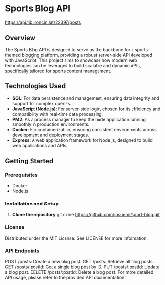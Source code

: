 # Sports Blog API
https://api.tiburoncin.lat/22397/posts

## Overview

The Sports Blog API is designed to serve as the backbone for a sports-themed blogging platform, providing a robust server-side API developed with JavaScript. This project aims to showcase how modern web technologies can be leveraged to build scalable and dynamic APIs, specifically tailored for sports content management.

## Technologies Used

- **SQL**: For data persistence and management, ensuring data integrity and support for complex queries.
- **JavaScript (Node.js)**: For server-side logic, chosen for its efficiency and compatibility with real-time data processing.
- **PM2**: As a process manager to keep the node application running smoothly in production environments.
- **Docker**: For containerization, ensuring consistent environments across development and deployment stages.
- **Express**: A web application framework for Node.js, designed to build web applications and APIs.

## Getting Started

### Prerequisites

- Docker
- Node.js

### Installation and Setup

1. **Clone the repository**
   git clone https://github.com/josuemj/sport-blog.git

### License
Distributed under the MIT License. See LICENSE for more information.

### API Endpoints
POST /posts: Create a new blog post.
GET /posts: Retrieve all blog posts.
GET /posts/:postId: Get a single blog post by ID.
PUT /posts/:postId: Update a blog post.
DELETE /posts/:postId: Delete a blog post.
For more detailed API usage, please refer to the provided API documentation.
